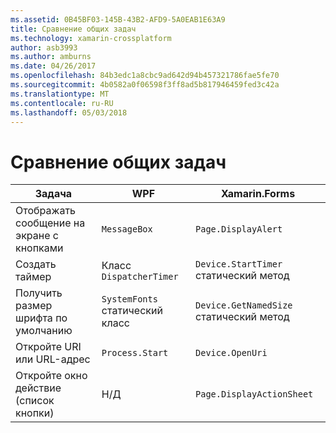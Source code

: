 ```yaml
---
ms.assetid: 0B45BF03-145B-43B2-AFD9-5A0EAB1E63A9
title: Сравнение общих задач
ms.technology: xamarin-crossplatform
author: asb3993
ms.author: amburns
ms.date: 04/26/2017
ms.openlocfilehash: 84b3edc1a8cbc9ad642d94b457321786fae5fe70
ms.sourcegitcommit: 4b0582a0f06598f3ff8ad5b817946459fed3c42a
ms.translationtype: MT
ms.contentlocale: ru-RU
ms.lasthandoff: 05/03/2018
---
```

# <a name="common-tasks-comparison"></a>Сравнение общих задач

| Задача | WPF | Xamarin.Forms |
|--- |--- |--- |
|Отображать сообщение на экране с кнопками|`MessageBox`|`Page.DisplayAlert`|
|Создать таймер|Класс `DispatcherTimer`|`Device.StartTimer` статический метод|
|Получить размер шрифта по умолчанию|`SystemFonts` статический класс|`Device.GetNamedSize` статический метод|
|Откройте URI или URL-адрес|`Process.Start`|`Device.OpenUri`|
|Откройте окно действие (список кнопки)|Н/Д|`Page.DisplayActionSheet`|
